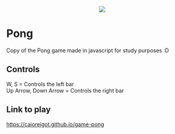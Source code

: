 <div align="center">
  <a href="https://caioreigot.github.io/game-pong" rel="nofollow">
  <img src="https://user-images.githubusercontent.com/62410044/91646531-76bd5d80-ea26-11ea-9013-375b738046c5.gif">
  </a>
</div>

# Pong
Copy of the Pong game made in javascript for study purposes :D

## Controls
W, S = Controls the left bar <br>
Up Arrow, Down Arrow = Controls the right bar

## Link to play
https://caioreigot.github.io/game-pong



